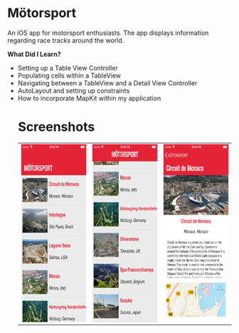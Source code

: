 # Mötorsport
An iOS app for motorsport enthusiasts. The app displays information regarding race tracks around the world.

<b> What Did I Learn? </b>
<ul> 
<li> Setting up a Table View Controller </li>
<li> Populating cells within a TableView </li>
<li> Navigating between a TableView and a Detail View Controller </li>
<li> AutoLayout and setting up constraints </li>
<li> How to incorporate MapKit within my application </li>

# Screenshots
<table>
<tr>
<td> <img src = "screen1.png" height = 400 width = 230> </td>
<td> <img src = "screen2.png" height = 400 width = 230> </td>
<td> <img src = "screen3.png" height = 400 width = 230> </td>
</tr>
</table
